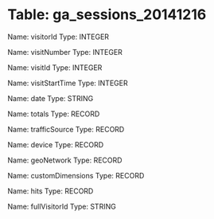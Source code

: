 Table: ga_sessions_20141216
===========================

Name: visitorId
Type: INTEGER

Name: visitNumber
Type: INTEGER

Name: visitId
Type: INTEGER

Name: visitStartTime
Type: INTEGER

Name: date
Type: STRING

Name: totals
Type: RECORD

Name: trafficSource
Type: RECORD

Name: device
Type: RECORD

Name: geoNetwork
Type: RECORD

Name: customDimensions
Type: RECORD

Name: hits
Type: RECORD

Name: fullVisitorId
Type: STRING

